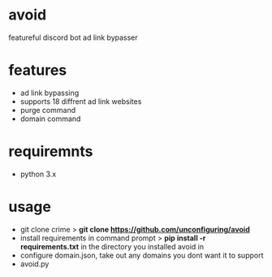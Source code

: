 # avoid
featureful discord bot ad link bypasser

# features 
- ad link bypassing
- supports 18 diffrent ad link websites
- purge command
- domain command

# requiremnts 
- python 3.x

# usage
- git clone crime > **git clone https://github.com/unconfiguring/avoid**
- install requirements in command prompt > **pip install -r requirements.txt** in the directory you installed avoid in
- configure domain.json, take out any domains you dont want it to support
- avoid.py
